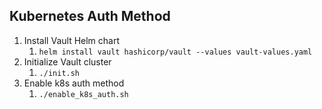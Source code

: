 ## Kubernetes Auth Method

1. Install Vault Helm chart
   1. `helm install vault hashicorp/vault --values vault-values.yaml`
2. Initialize Vault cluster
   1. `./init.sh`
3. Enable k8s auth method
   1. `./enable_k8s_auth.sh`
